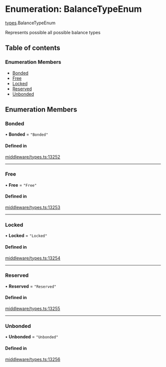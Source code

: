 # Enumeration: BalanceTypeEnum

[types](../wiki/types).BalanceTypeEnum

Represents possible all possible balance types

## Table of contents

### Enumeration Members

- [Bonded](../wiki/types.BalanceTypeEnum#bonded)
- [Free](../wiki/types.BalanceTypeEnum#free)
- [Locked](../wiki/types.BalanceTypeEnum#locked)
- [Reserved](../wiki/types.BalanceTypeEnum#reserved)
- [Unbonded](../wiki/types.BalanceTypeEnum#unbonded)

## Enumeration Members

### Bonded

• **Bonded** = ``"Bonded"``

#### Defined in

[middleware/types.ts:13252](https://github.com/PolymeshAssociation/polymesh-sdk/blob/9a8715021/src/middleware/types.ts#L13252)

___

### Free

• **Free** = ``"Free"``

#### Defined in

[middleware/types.ts:13253](https://github.com/PolymeshAssociation/polymesh-sdk/blob/9a8715021/src/middleware/types.ts#L13253)

___

### Locked

• **Locked** = ``"Locked"``

#### Defined in

[middleware/types.ts:13254](https://github.com/PolymeshAssociation/polymesh-sdk/blob/9a8715021/src/middleware/types.ts#L13254)

___

### Reserved

• **Reserved** = ``"Reserved"``

#### Defined in

[middleware/types.ts:13255](https://github.com/PolymeshAssociation/polymesh-sdk/blob/9a8715021/src/middleware/types.ts#L13255)

___

### Unbonded

• **Unbonded** = ``"Unbonded"``

#### Defined in

[middleware/types.ts:13256](https://github.com/PolymeshAssociation/polymesh-sdk/blob/9a8715021/src/middleware/types.ts#L13256)
